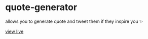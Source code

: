 # quote-generator
allows you to generate quote and tweet them if they inspire you ✨

[view live](https://cblokkeel.github.io/quote-generator)
